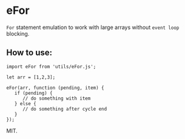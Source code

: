 # eFor
`For` statement emulation to work with large arrays without `event loop` blocking.
## How to use:

```
import eFor from 'utils/eFor.js';

let arr = [1,2,3];

eFor(arr, function (pending, item) {
   if (pending) {
      // do something with item
   } else {
      // do something after cycle end
   }
});
```

MIT.
